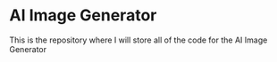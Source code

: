 # AI Image Generator

This is the repository where I will store all of the code for the AI Image Generator
